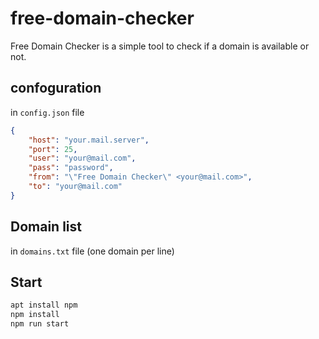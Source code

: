 # free-domain-checker

Free Domain Checker is a simple tool to check if a domain is available or not.

## confoguration

in `config.json` file

```json
{
    "host": "your.mail.server",
    "port": 25,
    "user": "your@mail.com",
    "pass": "password", 
    "from": "\"Free Domain Checker\" <your@mail.com>",
    "to": "your@mail.com"
}
```

## Domain list

in `domains.txt` file (one domain per line)

## Start

```bash
apt install npm
npm install
npm run start
```
